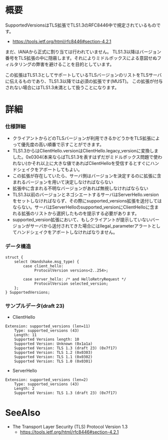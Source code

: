# 概要
SupportedVersionsはTLS拡張でTLS1.3のRFC8446中で規定されているものです。
- https://tools.ietf.org/html/rfc8446#section-4.2.1

まだ、IANAから正式に割り当ては行われていません。
TLS1.3以降はバージョン番号をTLS拡張の中に隠蔽します。それによりミドルボックスによる意図せぬフィルタリングの弊害を避けることを目的としています。

この拡張はTLS1.3としてサポートしているTLSバージョンのリストをTLSサーバに伝えるものであり、TLS1.3以降では必須の拡張です(MUST)。
この拡張が付与されない場合にはTLS1.3未満として扱うことになります。

# 詳細

### 仕様詳細
- クライアントからどのTLSバージョンが利用できるかどうかをTLS拡張によって優先度の高い順番で示すことができます。
- TLS1.3からはClientHello.versionはClientHello.legacy_versionに変換しました。0x0304(本来ならばTLS1.3を表すはずだがミドルボックス問題で使われない)かそれ以上に大きな値であればClientHelloを受信するとすぐにハンドシェイクをアボートしてもよい。
- この拡張が存在していたら、サーバ側はバージョンを決定するのに拡張に含まれるバージョンを用いて決定しなければならない
- 拡張中に含まれる不明なバージョンがあれば無視しなければならない
- TLS1.3以前のバージョンとネゴシエートするサーバはServerHello.versionをセットしなければならず、その際にsupported_versions拡張を送付してはならない。サーバはServerHelloのsupported_versionにClientHelloに含まれる拡張のリストから選択したものを提示する必要があります。
- supported_version拡張において、もしクライアントが提示していないバージョンがサーバから送付されてきた場合にはllegal_parameterアラートとしてハンドシェイクをアボートしなければなりません。

### データ構造
```
struct {
    select (Handshake.msg_type) {
        case client_hello:
             ProtocolVersion versions<2..254>;

        case server_hello: /* and HelloRetryRequest */
             ProtocolVersion selected_version;
    };
} SupportedVersions;
```

### サンプルデータ(draft 23)
- ClientHello
```
Extension: supported_versions (len=11)
    Type: supported_versions (43)
    Length: 11
    Supported Versions length: 10
    Supported Version: Unknown (0x1a1a)
    Supported Version: TLS 1.3 (draft 23) (0x7f17)
    Supported Version: TLS 1.2 (0x0303)
    Supported Version: TLS 1.1 (0x0302)
    Supported Version: TLS 1.0 (0x0301)
```
- ServerHello
```
Extension: supported_versions (len=2)
    Type: supported_versions (43)
    Length: 2
    Supported Version: TLS 1.3 (draft 23) (0x7f17)
```

# SeeAlso
- The Transport Layer Security (TLS) Protocol Version 1.3
  - https://tools.ietf.org/html/rfc8446#section-4.2.1
